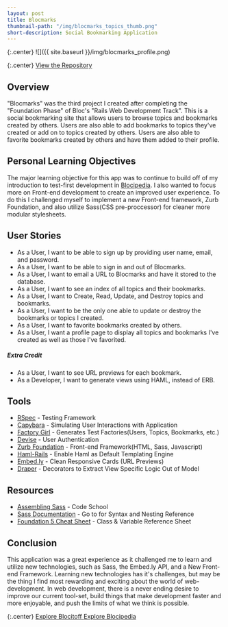 ```yaml
---
layout: post
title: Blocmarks
thumbnail-path: "/img/blocmarks_topics_thumb.png"
short-description: Social Bookmarking Application
---
```


{:.center}
![]({{ site.baseurl }}/img/blocmarks_profile.png)

{:.center}
<a href="https://github.com/ccrawford13/blocmarks" target="_blank" class="button">View the Repository
  <i class="fa fa-fw fa-github"></i>
</a>

## Overview

"Blocmarks" was the third project I created after completing the "Foundation Phase" of Bloc's "Rails Web Development Track". This is a social bookmarking site that allows users to browse topics and bookmarks created by others. Users are also able to add bookmarks to topics they've created or add on to topics created by others. Users are also able to favorite bookmarks created by others and have them added to their profile.

## Personal Learning Objectives

The major learning objective for this app was to continue to build off of my introduction to test-first development in <a href="{{ site.baseurl }}/portfolio/blocipedia" target="_blank">Blocipedia</a>. I also wanted to focus more on Front-end development to create an improved user experience. To do this I challenged myself to implement a new Front-end framework, Zurb Foundation, and also utilize Sass(CSS pre-proccessor) for cleaner more modular stylesheets.

## User Stories

* As a User, I want to be able to sign up by providing user name, email, and password.
* As a User, I want to be able to sign in and out of Blocmarks.
* As a User, I want to email a URL to Blocmarks and have it stored to the database.
* As a User, I want to see an index of all topics and their bookmarks.
* As a User, I want to Create, Read, Update, and Destroy topics and bookmarks.
* As a User, I want to be the only one able to update or destroy the bookmarks or topics I created.
* As a User, I want to favorite bookmarks created by others.
* As a User, I want a profile page to display all topics and bookmarks I've created as well as those I've favorited.

##### Extra Credit
* As a User, I want to see URL previews for each bookmark.
* As a Developer, I want to generate views using HAML, instead of ERB.

## Tools

* <a href="https://github.com/rspec/rspec-rails" target="_blank">RSpec</a> - Testing Framework
* <a href="https://github.com/jnicklas/capybara" target="_blank">Capybara</a> - Simulating User Interactions with Application
* <a href="https://github.com/thoughtbot/factory_girl_rails" target="_blank">Factory Girl</a> - Generates Test Factories(Users, Topics, Bookmarks, etc.)
* <a href="https://github.com/plataformatec/devise" target="_blank">Devise</a> - User Authentication
* <a href="http://foundation.zurb.com/docs/" target="_blank">Zurb Foundation</a> - Front-end Framework(HTML, Sass, Javascript)
* <a href="https://github.com/indirect/haml-rails" target="_blank">Haml-Rails</a> - Enable Haml as Default Templating Engine
* <a href="http://embed.ly/" target="_blank">Embed.ly</a> - Clean Responsive Cards (URL Previews)
* <a href="https://github.com/drapergem/draper" target="_blank">Draper</a> - Decorators to Extract View Specific Logic Out of Model

## Resources

* <a href="https://www.codeschool.com/courses/assembling-sass" target="_blank">Assembling Sass</a> - Code School
* <a href="http://sass-lang.com/documentation/" target="_blank">Sass Documentation</a> - Go to for Syntax and Nesting Reference
* <a href="http://sudheerdev.github.io/Foundation5CheatSheet/" target="_blank">Foundation 5 Cheat Sheet</a> - Class & Variable Reference Sheet


## Conclusion

This application was a great experience as it challenged me to learn and utilize new technologies, such as Sass, the Embed.ly API, and a New Front-end Framework. Learning new technologies has it's challenges, but may be the thing I find most rewarding and exciting about the world of web-development. In web development, there is a never ending desire to improve our current tool-set, build things that make development faster and more enjoyable, and push the limits of what we think is possible.

{:.center}
<a href="{{ site.baseurl }}/portfolio/blocitoff" class="button">
Explore Blocitoff
</a>
<a href="{{ site.baseurl }}/portfolio/blocipedia" class="button">
Explore Blocipedia
</a>
